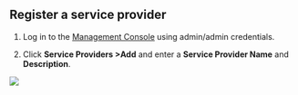 ## Register a service provider

1. Log in to the [Management Console](https://localhost:9443/carbon/) using admin/admin credentials. 

2. Click **Service Providers >Add** and enter a **Service Provider Name** and **Description**.

<img name='register-oidc-service-provider' src='../../../assets/img/guides/register-service-provider.gif' class='img-zoomable'/>
